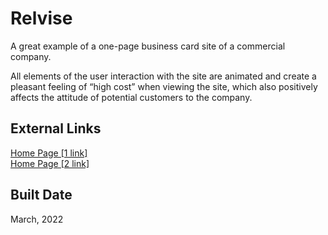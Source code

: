 # Relvise

A great example of a one-page business card site of a commercial company.

All elements of the user interaction with the site are animated and create a pleasant feeling of “high cost” when viewing the site, which also positively affects the attitude of potential customers to the company.

## External Links
<a href="https://pet-relvise.web.app">Home Page [1 link]</a> \
<a href="https://pet-relvise.firebaseapp.com">Home Page [2 link]</a>

##  Built Date
March, 2022

